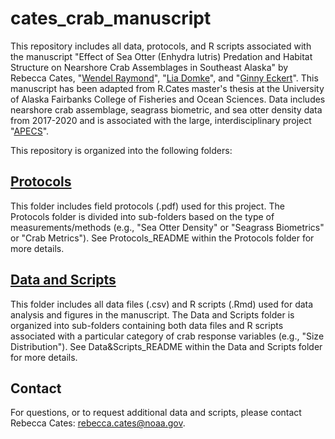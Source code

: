 # cates_crab_manuscript

This repository includes all data, protocols, and R scripts associated with the manuscript "Effect of Sea Otter (Enhydra lutris) Predation and Habitat Structure on Nearshore Crab Assemblages in Southeast Alaska" by Rebecca Cates, "[Wendel Raymond](https://github.com/wraymond)", "[Lia Domke](https://github.com/lkdomke)", and "[Ginny Eckert](https://github.com/ginnyeckert)". This manuscript has been adapted from R.Cates master's thesis at the University of Alaska Fairbanks College of Fisheries and Ocean Sciences. Data includes nearshore crab assemblage, seagrass biometric, and sea otter density data from 2017-2020 and is associated with the large, interdisciplinary project "[APECS](http://apecs-ak.org/)". 

This repository is organized into the following folders:

## [Protocols](Protocols)

This folder includes field protocols (.pdf) used for this project. The Protocols folder is divided into sub-folders based on the type of measurements/methods (e.g., "Sea Otter Density" or "Seagrass Biometrics" or "Crab Metrics"). See Protocols_README within the Protocols folder for more details.

## [Data and Scripts](Data&Scripts)

This folder includes all data files (.csv) and R scripts (.Rmd) used for data analysis and figures in the manuscript. The Data and Scripts folder is organized into sub-folders containing both data files and R scripts associated with a particular category of crab response variables (e.g., "Size Distribution"). See Data&Scripts_README within the Data and Scripts folder for more details.

## Contact
For questions, or to request additional data and scripts, please contact Rebecca Cates: rebecca.cates@noaa.gov.

